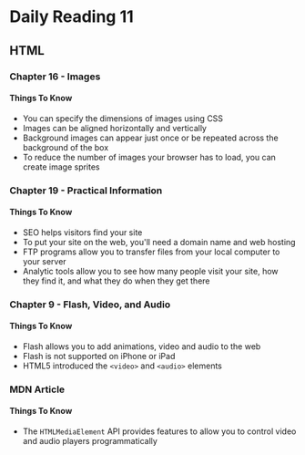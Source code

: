 # Daily Reading 11
## HTML
### Chapter 16 - Images
#### Things To Know
- You can specify the dimensions of images using CSS
- Images can be aligned horizontally and vertically
- Background images can appear just once or be repeated across the background of the box
- To reduce the number of images your browser has to load, you can create image sprites

### Chapter 19 - Practical Information
#### Things To Know
- SEO helps visitors find your site
- To put your site on the web, you'll need a domain name and web hosting
- FTP programs allow you to transfer files from your local computer to your server
- Analytic tools allow you to see how many people visit your site, how they find it, and what they do when they get there

### Chapter 9 - Flash, Video, and Audio
#### Things To Know
- Flash allows you to add animations, video and audio to the web
- Flash is not supported on iPhone or iPad
- HTML5 introduced the `<video>` and `<audio>` elements

### MDN Article
#### Things To Know
- The `HTMLMediaElement` API provides features to allow you to control video and audio players programmatically